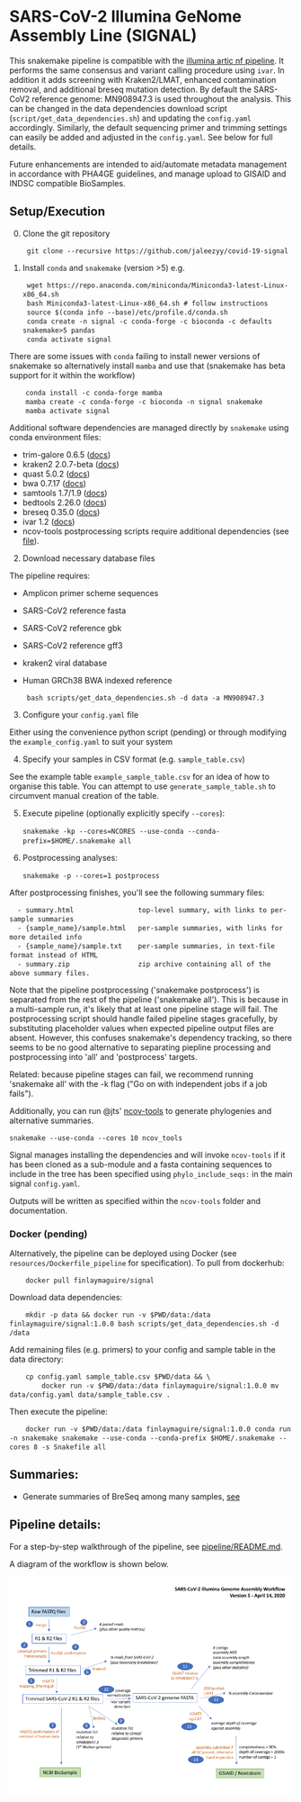 # SARS-CoV-2 Illumina GeNome Assembly Line (SIGNAL) 

This snakemake pipeline is compatible with the [illumina artic nf pipeline](https://github.com/connor-lab/ncov2019-artic-nf).
It performs the same consensus and variant calling procedure using `ivar`.
In addition it adds screening with Kraken2/LMAT, enhanced contamination removal, and additional breseq mutation detection.
By default the SARS-CoV2 reference genome: MN908947.3 is used throughout the analysis. This can be changed in the data dependencies download script (`script/get_data_dependencies.sh`) and updating the `config.yaml` accordingly.  Similarly, the default sequencing primer and trimming settings can easily be added and adjusted in the `config.yaml`.
See below for full details.

Future enhancements are intended to aid/automate metadata management in accordance with PHA4GE guidelines, and manage upload to GISAID and INDSC compatible BioSamples.


## Setup/Execution

0. Clone the git repository
    
        git clone --recursive https://github.com/jaleezyy/covid-19-signal

1. Install `conda` and `snakemake` (version >5) e.g.

        wget https://repo.anaconda.com/miniconda/Miniconda3-latest-Linux-x86_64.sh
        bash Miniconda3-latest-Linux-x86_64.sh # follow instructions
        source $(conda info --base)/etc/profile.d/conda.sh
        conda create -n signal -c conda-forge -c bioconda -c defaults snakemake>5 pandas
        conda activate signal 

There are some issues with `conda` failing to install newer versions of snakemake
so alternatively install `mamba` and use that (snakemake has beta support for it within the workflow)
    
        conda install -c conda-forge mamba
        mamba create -c conda-forge -c bioconda -n signal snakemake
        mamba activate signal

Additional software dependencies are managed directly by `snakemake` using conda environment files:

  - trim-galore 0.6.5 ([docs](https://www.bioinformatics.babraham.ac.uk/projects/trim_galore/))
  - kraken2 2.0.7-beta ([docs](https://ccb.jhu.edu/software/kraken2/))
  - quast 5.0.2 ([docs](http://quast.sourceforge.net/quast))
  - bwa 0.7.17 ([docs](http://bio-bwa.sourceforge.net/))
  - samtools 1.7/1.9 ([docs](http://www.htslib.org/))
  - bedtools 2.26.0 ([docs](https://bedtools.readthedocs.io/en/latest/))
  - breseq 0.35.0 ([docs](https://barricklab.org/twiki/bin/view/Lab/ToolsBacterialGenomeResequencing))
  - ivar 1.2 ([docs](https://github.com/andersen-lab/ivar))
  - ncov-tools postprocessing scripts require additional dependencies (see [file](conda_envs/ncov-tools.yaml)).

2. Download necessary database files

The pipeline requires:
 
 - Amplicon primer scheme sequences
 - SARS-CoV2 reference fasta
 - SARS-CoV2 reference gbk 
 - SARS-CoV2 reference gff3
 - kraken2 viral database
 - Human GRCh38 BWA indexed reference

        bash scripts/get_data_dependencies.sh -d data -a MN908947.3

3. Configure your `config.yaml` file

Either using the convenience python script (pending) or 
through modifying the `example_config.yaml` to suit your system

4. Specify your samples in CSV format (e.g. `sample_table.csv`)

See the example table `example_sample_table.csv` for an idea of how to organise this table. You can attempt to use `generate_sample_table.sh` to circumvent manual creation of the table.

5. Execute pipeline (optionally explicitly specify `--cores`):

      `snakemake -kp --cores=NCORES --use-conda --conda-prefix=$HOME/.snakemake all`

6. Postprocessing analyses:

      `snakemake -p --cores=1 postprocess`

After postprocessing finishes, you'll see the following summary files:

```
  - summary.html                top-level summary, with links to per-sample summaries
  - {sample_name}/sample.html   per-sample summaries, with links for more detailed info
  - {sample_name}/sample.txt    per-sample summaries, in text-file format instead of HTML
  - summary.zip                 zip archive containing all of the above summary files.
```
Note that the pipeline postprocessing ('snakemake postprocess') is separated from
the rest of the pipeline ('snakemake all').  This is because in a multi-sample run,
it's likely that at least one pipeline stage will fail.  The postprocessing script
should handle failed pipeline stages gracefully, by substituting placeholder values
when expected pipeline output files are absent.  However, this confuses snakemake's
dependency tracking, so there seems to be no good alternative to separating piepline
processing and postprocessing into 'all' and 'postprocess' targets.

Related: because pipeline stages can fail, we recommend running 'snakemake all'
with the -k flag ("Go on with independent jobs if a job fails").

Additionally, you can run @jts' [ncov-tools](https://github.com/jts/ncov-tools)
to generate phylogenies and alternative summaries.

    snakemake --use-conda --cores 10 ncov_tools

Signal manages installing the dependencies and will invoke `ncov-tools` if 
it has been cloned as a sub-module and a fasta containing sequences to include in 
the tree has been specified using `phylo_include_seqs:` in the main signal `config.yaml`.

Outputs will be written as specified within the `ncov-tools` folder and documentation.

### Docker (pending)

Alternatively, the pipeline can be deployed using Docker (see `resources/Dockerfile_pipeline` for specification).
To pull from dockerhub:

        docker pull finlaymaguire/signal

Download data dependencies:

        mkdir -p data && docker run -v $PWD/data:/data finlaymaguire/signal:1.0.0 bash scripts/get_data_dependencies.sh -d /data

Add remaining files (e.g. primers) to your config and sample table in the data directory:

        cp config.yaml sample_table.csv $PWD/data && \ 
            docker run -v $PWD/data:/data finlaymaguire/signal:1.0.0 mv data/config.yaml data/sample_table.csv .

Then execute the pipeline:

        docker run -v $PWD/data:/data finlaymaguire/signal:1.0.0 conda run -n snakemake snakemake --use-conda --conda-prefix $HOME/.snakemake --cores 8 -s Snakefile all

## Summaries:

  - Generate summaries of BreSeq among many samples, [see](resources/dev_scripts/summaries/README.md)

## Pipeline details:

For a step-by-step walkthrough of the pipeline, see [pipeline/README.md](PIPELINE.md).

A diagram of the workflow is shown below.

![Workflow Version 5](Workflow_Version_5.png)
